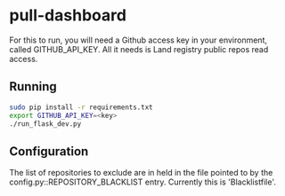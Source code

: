 # pull-dashboard

For this to run, you will need a Github access key in your environment, called GITHUB_API_KEY. All it needs is Land registry public repos read access.

## Running

```bash
sudo pip install -r requirements.txt
export GITHUB_API_KEY=<key>
./run_flask_dev.py
```

## Configuration

The list of repositories to exclude are in held in the file pointed to by the config.py::REPOSITORY_BLACKLIST entry. Currently this is 'Blacklistfile'.

